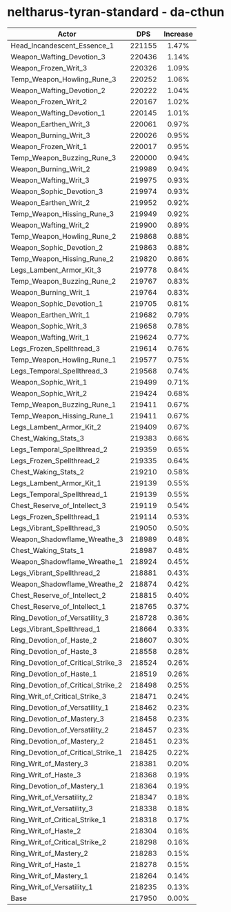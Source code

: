 # neltharus-tyran-standard - da-cthun
| Actor | DPS | Increase |
|---|:---:|:---:|
|Head_Incandescent_Essence_1|221155|1.47%|
|Weapon_Wafting_Devotion_3|220436|1.14%|
|Weapon_Frozen_Writ_3|220326|1.09%|
|Temp_Weapon_Howling_Rune_3|220252|1.06%|
|Weapon_Wafting_Devotion_2|220222|1.04%|
|Weapon_Frozen_Writ_2|220167|1.02%|
|Weapon_Wafting_Devotion_1|220145|1.01%|
|Weapon_Earthen_Writ_3|220061|0.97%|
|Weapon_Burning_Writ_3|220026|0.95%|
|Weapon_Frozen_Writ_1|220017|0.95%|
|Temp_Weapon_Buzzing_Rune_3|220000|0.94%|
|Weapon_Burning_Writ_2|219989|0.94%|
|Weapon_Wafting_Writ_3|219975|0.93%|
|Weapon_Sophic_Devotion_3|219974|0.93%|
|Weapon_Earthen_Writ_2|219952|0.92%|
|Temp_Weapon_Hissing_Rune_3|219949|0.92%|
|Weapon_Wafting_Writ_2|219900|0.89%|
|Temp_Weapon_Howling_Rune_2|219868|0.88%|
|Weapon_Sophic_Devotion_2|219863|0.88%|
|Temp_Weapon_Hissing_Rune_2|219820|0.86%|
|Legs_Lambent_Armor_Kit_3|219778|0.84%|
|Temp_Weapon_Buzzing_Rune_2|219767|0.83%|
|Weapon_Burning_Writ_1|219764|0.83%|
|Weapon_Sophic_Devotion_1|219705|0.81%|
|Weapon_Earthen_Writ_1|219682|0.79%|
|Weapon_Sophic_Writ_3|219658|0.78%|
|Weapon_Wafting_Writ_1|219624|0.77%|
|Legs_Frozen_Spellthread_3|219614|0.76%|
|Temp_Weapon_Howling_Rune_1|219577|0.75%|
|Legs_Temporal_Spellthread_3|219568|0.74%|
|Weapon_Sophic_Writ_1|219499|0.71%|
|Weapon_Sophic_Writ_2|219424|0.68%|
|Temp_Weapon_Buzzing_Rune_1|219411|0.67%|
|Temp_Weapon_Hissing_Rune_1|219411|0.67%|
|Legs_Lambent_Armor_Kit_2|219409|0.67%|
|Chest_Waking_Stats_3|219383|0.66%|
|Legs_Temporal_Spellthread_2|219359|0.65%|
|Legs_Frozen_Spellthread_2|219335|0.64%|
|Chest_Waking_Stats_2|219210|0.58%|
|Legs_Lambent_Armor_Kit_1|219139|0.55%|
|Legs_Temporal_Spellthread_1|219139|0.55%|
|Chest_Reserve_of_Intellect_3|219119|0.54%|
|Legs_Frozen_Spellthread_1|219114|0.53%|
|Legs_Vibrant_Spellthread_3|219050|0.50%|
|Weapon_Shadowflame_Wreathe_3|218989|0.48%|
|Chest_Waking_Stats_1|218987|0.48%|
|Weapon_Shadowflame_Wreathe_1|218924|0.45%|
|Legs_Vibrant_Spellthread_2|218881|0.43%|
|Weapon_Shadowflame_Wreathe_2|218874|0.42%|
|Chest_Reserve_of_Intellect_2|218815|0.40%|
|Chest_Reserve_of_Intellect_1|218765|0.37%|
|Ring_Devotion_of_Versatility_3|218728|0.36%|
|Legs_Vibrant_Spellthread_1|218664|0.33%|
|Ring_Devotion_of_Haste_2|218607|0.30%|
|Ring_Devotion_of_Haste_3|218558|0.28%|
|Ring_Devotion_of_Critical_Strike_3|218524|0.26%|
|Ring_Devotion_of_Haste_1|218519|0.26%|
|Ring_Devotion_of_Critical_Strike_2|218498|0.25%|
|Ring_Writ_of_Critical_Strike_3|218471|0.24%|
|Ring_Devotion_of_Versatility_1|218462|0.23%|
|Ring_Devotion_of_Mastery_3|218458|0.23%|
|Ring_Devotion_of_Versatility_2|218457|0.23%|
|Ring_Devotion_of_Mastery_2|218451|0.23%|
|Ring_Devotion_of_Critical_Strike_1|218425|0.22%|
|Ring_Writ_of_Mastery_3|218381|0.20%|
|Ring_Writ_of_Haste_3|218368|0.19%|
|Ring_Devotion_of_Mastery_1|218364|0.19%|
|Ring_Writ_of_Versatility_2|218347|0.18%|
|Ring_Writ_of_Versatility_3|218338|0.18%|
|Ring_Writ_of_Critical_Strike_1|218318|0.17%|
|Ring_Writ_of_Haste_2|218304|0.16%|
|Ring_Writ_of_Critical_Strike_2|218298|0.16%|
|Ring_Writ_of_Mastery_2|218283|0.15%|
|Ring_Writ_of_Haste_1|218278|0.15%|
|Ring_Writ_of_Mastery_1|218264|0.14%|
|Ring_Writ_of_Versatility_1|218235|0.13%|
|Base|217950|0.00%|
